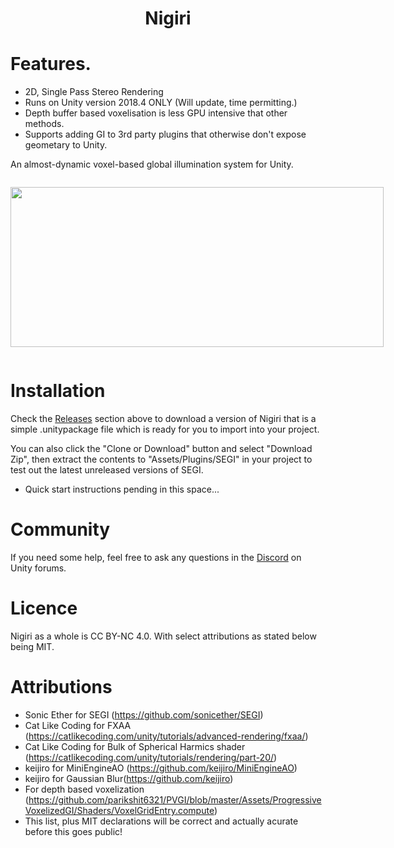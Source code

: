 <h1 align=center>Nigiri</h1>

# Features.
* 2D, Single Pass Stereo Rendering
* Runs on Unity version 2018.4 ONLY (Will update, time permitting.)
* Depth buffer based voxelisation is less GPU intensive that other methods.
* Supports adding GI to 3rd party plugins that otherwise don't expose geometary to Unity.

An almost-dynamic voxel-based global illumination system for Unity.

<p align="center" style="display: inline-block;">
  <img height="256px" width="597px" src="https://i.imgur.com/qZMa7px.jpg">
</p>

# Installation
Check the [Releases](https://github.com/ninlilizi/Nigiri/releases) section above to download a version of Nigiri that is a simple .unitypackage file which is ready for you to import into your project. 

You can also click the "Clone or Download" button and select "Download Zip", then extract the contents to "Assets/Plugins/SEGI" in your project to test out the latest unreleased versions of SEGI.

* Quick start instructions pending in this space...

# Community
If you need some help, feel free to ask any questions in the [Discord](https://discord.gg/QQspUgm) on Unity forums.

# Licence
 Nigiri as a whole is CC BY-NC 4.0. With select attributions as stated below being MIT.

# Attributions
* Sonic Ether for SEGI (https://github.com/sonicether/SEGI)<br>
* Cat Like Coding for FXAA (https://catlikecoding.com/unity/tutorials/advanced-rendering/fxaa/)<br>
* Cat Like Coding for Bulk of Spherical Harmics shader (https://catlikecoding.com/unity/tutorials/rendering/part-20/)<br>
* keijiro for MiniEngineAO (https://github.com/keijiro/MiniEngineAO)<br>
* keijiro for Gaussian Blur(https://github.com/keijiro)
* For depth based voxelization (https://github.com/parikshit6321/PVGI/blob/master/Assets/ProgressiveVoxelizedGI/Shaders/VoxelGridEntry.compute)
* This list, plus MIT declarations will be correct and actually acurate before this goes public!
